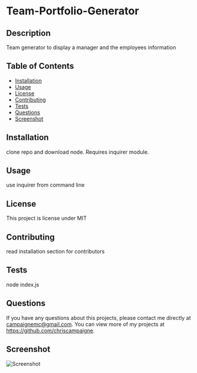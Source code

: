 # Team-Portfolio-Generator
  
  ## Description 
  Team generator to display a manager and the employees information
  ## Table of Contents
  * [Installation](#installation)
  * [Usage](#usage)
  * [License](#license)
  * [Contributing](#contributing)
  * [Tests](#tests)
  * [Questions](#questions)
  * [Screenshot](#screenshot)
  
  ## Installation 
  clone repo and download node. Requires inquirer module.
  ## Usage 
  use inquirer from command line
  ## License 
  This project is license under MIT
  ## Contributing 
  read installation section for contributors
  ## Tests
  node index.js
  ## Questions
  If you have any questions about this projects, please contact me directly at campaignemc@gmail.com. You can view more of my projects at https://github.com/chriscampaigne.
  ## Screenshot
  ![Screenshot](team-generator.png)
